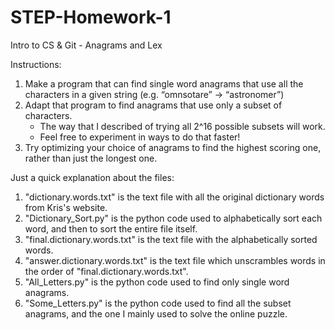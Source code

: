 # STEP-Homework-1
Intro to CS &amp; Git - Anagrams and Lex

Instructions:

1. Make a program that can find single word anagrams that use all the characters in a given string (e.g. “omnsotare” -> “astronomer”)
2. Adapt that program to find anagrams that use only a subset of characters.
    - The way that I described of trying all 2^16 possible subsets will work.
    - Feel free to experiment in ways to do that faster!
3. Try optimizing your choice of anagrams to find the highest scoring one, rather than just the longest one.


Just a quick explanation about the files:

1. "dictionary.words.txt" is the text file with all the original dictionary words from Kris's website.
2. "Dictionary_Sort.py" is the python code used to alphabetically sort each word, and then to sort the entire file itself.
3. "final.dictionary.words.txt" is the text file with the alphabetically sorted words.
4. "answer.dictionary.words.txt" is the text file which unscrambles words in the order of "final.dictionary.words.txt".
5. "All_Letters.py" is the python code used to find only single word anagrams.
6. "Some_Letters.py" is the python code used to find all the subset anagrams, and the one I mainly used to solve the online puzzle.
